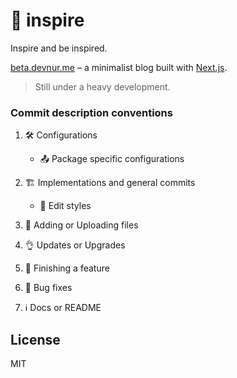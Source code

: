 # 🚁 inspire

Inspire and be inspired.

[beta.devnur.me](https://beta.devnur.me) – a minimalist blog built with [Next.js](https://github.com/zeit/next.js).

> Still under a heavy development.

### Commit description conventions

1. 🛠 Configurations

   - 📤 Package specific configurations

2. 🏗 Implementations and general commits

   - 🎨 Edit styles

3. 📃 Adding or Uploading files

4. 👌 Updates or Upgrades

5. 🎉 Finishing a feature

6. 🤞 Bug fixes

7. ℹ️ Docs or README

## License

MIT
